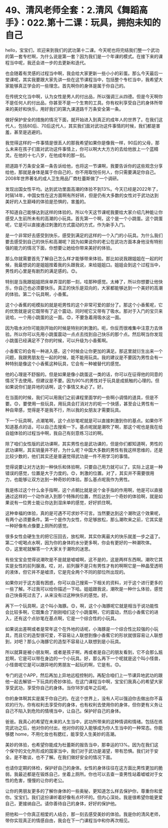 # 49、清风老师全套：2.清风《舞蹈高手》：022.第十二课：玩具，拥抱未知的自己

hello，宝宝们，欢迎来到我们的武功第十二课。今天呢也将完结我们整一个武功的第一套专栏啊，为什么说是第一套？因为我们是一个年课的模式。在接下来的课程当中呢，我还会进一步的去更新和迭代。

也会随着有灵感的过程当中啊，我会给大家更新一些小小的彩蛋。那么今天最后一堂课呢，其实我要跟大家先讲一些在这节课程当中，包括整个专栏当中，我希望大家能够真正学会的一些理念。首先啊你的身体是属于你自己的。

在传统文化当中啊，认为女性是男人的付出品，所以强调三从四德。但是今天啊你不是任何人的付出品，你甚至不是一个生育的工具。你有权利享受自己的身体所带来的美好和快乐，用好我们的第九课道路千万条安全第一条。

做好保护安全的措施的情况下面，就开始进入到真正的成年人的世界了。在我们这代人，包括80后、70后这代人，其实我们面对武功这件事情的时候，我们都是害羞，甚至是逃避的。

我觉得这样的一件事情是很丢人的那我希望如果你是像我一样，90后的父母，那么未来在孩子们面对武功这件事情上，你可以啊大大方方的去给他放上一个蓝精灵。在他的十七八岁，在他成年的那一刻。

把道路千万条安全第一条告诉给他，也将这一节课啊，我要告诉你的这些观念分享给他，那就是身体是属于你自己的，你不用取悦任何人，你只需要满足你自己。2008年世界著名的成人卫生用品厂商杜蕾斯做了一个调研。

发现出国女性平均。达到武功里面高潮的体验不到13%。今天已经是2022年了，时隔14年，中国女性在这方面啊有所好转，但是仍有大多数的女性对于武功达到美好的人生巅峰的体验是恐惧的，害羞的。

不知道自己能够达到这样的体验的。所以今天这节课呢我要给大家介绍几种能让你感受人生前所未有的高潮的小玩具。首先第一个啊，这个是一个小跳蛋。这个跳蛋呢，它是可以直接通过刺激的方式震动的方式，作为新手入门。

是一个非常好去感受到快乐，感受到满足的这样的一个入门的小玩具。为什么我们要去感受到自己的快乐和高潮呢？因为如果说你的老公在武功方面本身他没有特别强的能力的情况下面，你想要让她给你带来美好的体验。

那么你就需要首先了解自己怎么样才能够带来体验。那比如说我跟姐姐在一起的时候，我最想说的是姐姐按着我的头跟我说，来给姐姐口。姐姐会到这个过程当中，男性的心里是有剧烈的满足感的。😊。

特别是当我跟姐姐把床单弄湿的那一刻，哇那种感觉。太棒了，所以你想要让他快乐，你自己也必须要快乐。真正的快乐是双向的，大家都能够达到一个美好的高潮的体验。第二个玩具啊，小香蕉。

这个小香蕉的呃模拟的就是呃男性的这个非常可爱的部分了。那这个小香蕉呢，它的优势就是说它既带有了这个震动，同时呢它又带有了吸水。那对于入门的宝贝来说哈，一个用小跳蛋的这一面。😊，不要急着用吸水这一面。

因为吸水对你可能刚开始的时候是特别的刺激的。呃，你反而很难集中注意力去体验。所以你可以先用小跳蛋震动一点点去找到自己快乐的那个点。然后啊当你发现小跳蛋已经满足不了你的时候，可以升级为小香蕉啊。

小香蕉它的会有一种进入感，这个时候会让你更加的满足。那这里就衍生出来一个问题，我跟男朋友在一起的时候，能不能用玩具。我的建议是不要因为男性会有一种特别是像这个小香蕉这种玩具，它会有一种被替代的感觉。

他的心理是不舒服的。但是如果是像小跳蛋这一类的话，你可以在征得他的同意的情况下去使用。但建议是不要。因为90%的男性对于玩具是成抵触的心理的。但如果说你们是异地的话啊，这个事情又未必了。好。

在当面的时候，我们可以用我们之前课程里面学的一些啊小调情的道具，但是不要。😊，要使用一些玩具，用玩具会打消对方的呃一个快感，甚至会让男性有一种自卑感，觉得是不是我不行，所以我的女朋友才需要玩具。

下一个玩具啊，点潮笔啊，这个点钞笔呢就是可以直接刺激到你的基点。如果你不知道基点的话，可以自己去搜索一下。基点呢就是潮吹了啊，那这个呢也是我在给自姐体验的过程当中啊，我自己有刻意练习过的啊。

除了咱们女性版的武功课啊，其实男性也是武功课的，但是你们都知道啊，男性的武功课啊，其实销量并不好，为什么呢？中国大多数的男性有我这样思维的，还是比较少数的，他们其实还是普遍觉得武功是一件不用学习的事情。

觉得说要让对方达到一种快乐和体验啊，只要自己用力就可以了。实际上这是一种错误的感觉，位置是大于力度的。😊，刺激的位置。对了，其实并不需要很用力，也能够让双方达到一种奇妙的体验。那么基点呢我作为男性。

我是练过这个什么金手指啊，这个点朝比就是说个金手指的作用啊，他是可以直接通过这样的一个动作进入到那个特殊的位置，然后达到一个奇妙的体验啊，就是如果说有一位男士能让你达到湿床单的感觉，好好抓住啊。

这种幸福的体验，真的是可遇不可求妙不可言。当然要达到这个潮吹这个效果呢，有两个必须要条件。第一个是作为女性，你足够放松，那么潮吹来之前，它其实是一种好像有点像要上厕所的感觉。

很多女性会硬生生的把它压回去，放松啊，其实你离最大的快乐就差一步之遥了。第二个呢喝点水啊，因为你的身体的水分更多啊，你会有更好的一种潮吹体。😊，这里呢就解答一个大家关于潮吹的迷思。

有些宝宝会觉得说潮吹是不是就是嘘嘘啊，这不是的，这是两样东西啊。潮吹它其实是女性的前列腺液。哎，对，前列腺不是只有男性才有的啊啊它是一种晶莹透明的液体，但它并不是嘘须，它是完全两个不同的部位所出现的。

如果你对于这方面有困惑，你可以自己搜索一下相关的资料，对于这个进行更多的一些了解。不过我可以给你描述一下哈。姐姐跟我说，潮吹是一种什么体验，感觉自己快昏死过去了，从来没有过这种快乐的感觉。好。

再下一个玩具啊，这个叫小海豚。😊，啊，这个小海豚呢它就是相当于说功能性会比较多啊，它既集合了刚刚咱们这个小跳蛋啊，它的震动，然后小香蕉它的进入，还有这个点钞笔在基点啊，它是一个综合性的小玩具。

如果说出差啊或者是常年这个在外地的话呢，小海豚是一个综合性比较强的小玩具，而且它的造型很可爱，不容易让人联想到像小香蕉它的形状就很容易让人联想到，对吧？那么小海豚它的造型不容易让人联想到是小玩具。

所以就算是被小朋友啊，或者是孩子啊，再或者是自己的朋友看到，它不会那么尴尬啊，它是可以带在身边的一个小玩具。好，那么再下一个呢就是这个叫小怪兽，小怪兽呢它是可以跟异地的男朋友一起玩的啊，它是有。😊。

专门的这个APP，然后再加上异地远程控制的。再配合咱们上一节课异地武功的跟他一起去解锁一下玩具的奇妙体验。在这门课程当中啊，宝宝们我真心的希望大家享受武功，享受你自己的身体。当你18岁成年之后呢。

你的身体啊其实是属于你自己的。在这个世界上，没有人可以强迫你去做出你不喜欢的行为，你有权利去享受你的身体，也有权利去使用你的身体，但你更有义务让自己不陷入到危险的情境当中，让自己。保护好自己的身体。

爸爸。我真心的希望在未来的人生当中，武功所带来的这种情调和情绪。包括在练完武功之后，他对你的付出，他对你的投入能够成为你人生当中的一种常态。你能够腮 home，不用化妆也有腮红，能享受人生美妙的高潮。

美妙的体验，也希望你能成为杜蕾斯的报告当中，那幸运的13%。因为在我们这个保守的文化所形成的国家当中，我们对于武功是渴望，带有恐惧。我们对于安全。是不敢谈，也不了解。在我们做好安全的情况下面。

也请你定期的体检，保护好自己的身体。女性的身体往往在这方面比男性更加的脆弱。我最近都是在锻炼自己，坐着上厕所。你也可以去查一查男性站着嘘嘘对于女性的危害，慢慢的让你的老公。

让你的男朋友更多的了解你身体的一些奥秘，更知道怎么样去保护你，尊重你和爱你。宝宝们。我们这份课听着好像有点坏坏的。但内心深处。我是很希望你能更爱自己，更接纳自己。请你善待自己的身体，好好的保护他。

把他和一个你真正相爱的人结合，那一刻去感受美妙的体验。我是你的清风老师，带你实现真正的情感自由，我会在下一门课程当中和你再次相见。

